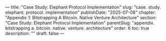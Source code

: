 — title: "Case Study: Elephant Protocol Implementation"
slug: "case. study. elephant. protocol. implementation" publishDate: "2025-07-08"
chapter: "Appendix 1: Bitstrapping A Bitcoin. Native Venture Architecture" section: "Case Study: Elephant Protocol Implementation"
parentSlug: "appendix. bitstrapping a. bitcoin. native. venture. architecture" order: 6
toc: true description: ""
draft: false
—

